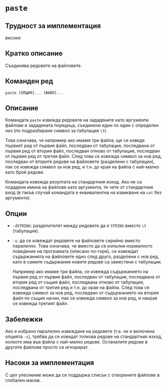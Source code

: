 # `paste`

## Трудност за имплементация

*висока*

## Кратко описание

Съединява редовете на файловете.

## Команден ред

    paste [ОПЦИЯ]... [ФАЙЛ]...

## Описание

Командата `paste` извежда редовете на зададените като аргументи файлове в зададената поредица, съединени един по един с определен низ (по подразбиране символ за табулация `\t`).

Това означава, че например ако имаме три файла, ще се изведе първият ред от първия файл, последван от табулация, последвана от първия ред от втория файл, последван отново от табулация, последван от първия ред от третия файл.  След това се извежда символ за нов ред, последван от вторите редове на файловете (разделени с табулации), пак се извежда символ за нов ред, и т.н. до края на файла с най-малко като брой редове.

Командата извежда резултата на стандартния изход.  Ако не са подадени имена на файлове като аргументи, тя чете от стандартния вход (в такъв случай командата е еквивалентна на извикване на `cat` без аргументи).

## Опции

* `-dSTRING`: разделителят между редовете да е `STRING` вместо `\t` (табулация).

* `-s`: да се извеждат редовете на файловете серийно вместо паралелно.  Това означава, че вместо да се изпълни нормалното поведение на програмата (описано по-горе), се извеждат съдържанията на файловете едно след друго, разделени с нов ред, като в самите съдържания новите редове са заместени с табулации.

    Например ако имаме три файла, се извежда съдържанието на първия ред от първия файл, последван от табулация, последвана от втория ред от същия файл, последвана отново от табулация, последвана от третия ред и т.н. до края на файла.  След това се извежда символ за нов ред, последван от съдържанието на втория файл по същия начин, пак се извежда символ за нов ред, и накрая се извежда третият файл.

## Забележки

Ако е избрано паралелно извеждане на редовете (т.е. не е включена опцията `-s`), трябва да се изведат толкова редове на стандартния изход, колкото има във файла с най-малко редове.  Останалите редове в другите файлове просто се игнорират.

## Насоки за имплементация

С цел улеснение може да се поддържа списък с отворените файлове в глобален масив.